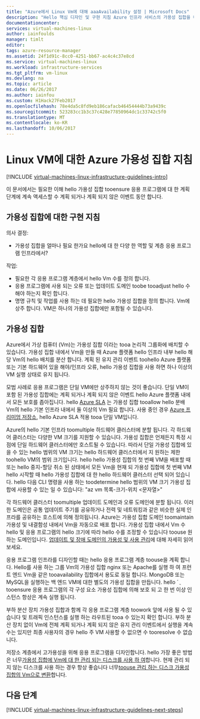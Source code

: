 ```yaml
---
title: "Azure에서 Linux Vm에 대해 aaaAvailability 설정 | Microsoft Docs"
description: "Hello 핵심 디자인 및 구현 지침 Azure 인프라 서비스의 가용성 집합을 배포 하기 위한 방법을 알아봅니다."
documentationcenter: 
services: virtual-machines-linux
author: iainfoulds
manager: timlt
editor: 
tags: azure-resource-manager
ms.assetid: 24f1d91c-8cc0-4251-bb67-ac4c4c37e8cd
ms.service: virtual-machines-linux
ms.workload: infrastructure-services
ms.tgt_pltfrm: vm-linux
ms.devlang: na
ms.topic: article
ms.date: 06/26/2017
ms.author: iainfou
ms.custom: H1Hack27Feb2017
ms.openlocfilehash: 78e4da5c8fd9eb186cafacb46454444b73a9439c
ms.sourcegitcommit: 523283cc1b3c37c428e77850964dc1c33742c5f0
ms.translationtype: MT
ms.contentlocale: ko-KR
ms.lasthandoff: 10/06/2017
---
```

# <a name="azure-availability-sets-guidelines-for-linux-vms"></a>Linux VM에 대한 Azure 가용성 집합 지침

[!INCLUDE [virtual-machines-linux-infrastructure-guidelines-intro](../../../includes/virtual-machines-linux-infrastructure-guidelines-intro.md)]

이 문서에서는 필요한 이해 hello 가용성 집합 tooensure 응용 프로그램에 대 한 계획 단계에 계속 액세스할 수 계획 되거나 계획 되지 않은 이벤트 동안 합니다.

## <a name="implementation-guidelines-for-availability-sets"></a>가용성 집합에 대한 구현 지침
의사 결정:

* 가용성 집합을 얼마나 필요 한가요 hello에 대 한 다양 한 역할 및 계층 응용 프로그램 인프라에서?

작업:

* 필요한 각 응용 프로그램 계층에서 hello Vm 수를 정의 합니다.
* 응용 프로그램에 사용 되는 오류 또는 업데이트 도메인 toobe tooadjust hello 수 해야 하는지 확인 합니다.
* 명명 규칙 및 작업를 사용 하는 데 필요한 hello 가용성 집합을 정의 합니다. Vm에 상주 합니다. VM은 하나의 가용성 집합에만 포함될 수 있습니다. 

## <a name="availability-sets"></a>가용성 집합
Azure에서 가상 컴퓨터 (Vm)는 가용성 집합 이라는 tooa 논리적 그룹화에 배치할 수 있습니다. 가용성 집합 내에서 Vm을 만들 때 Azure 플랫폼 hello 인프라 내부 hello 해당 Vm의 hello 배치를 분산 합니다. 계획 된 유지 관리 이벤트 toohello Azure 플랫폼 또는 기본 하드웨어 있을 해야/인프라 오류, hello 가용성 집합을 사용 하면 하나 이상의 VM 실행 상태로 유지 됩니다.

모범 사례로 응용 프로그램은 단일 VM에만 상주하지 않는 것이 좋습니다. 단일 VM이 포함 된 가용성 집합에는 계획 되거나 계획 되지 않은 이벤트 hello Azure 플랫폼 내에서 모든 보호를 좁아집니다. hello [Azure SLA](https://azure.microsoft.com/support/legal/sla/virtual-machines) 는 가용성 집합 tooallow hello 분배 Vm의 hello 기본 인프라 내에서 둘 이상의 Vm 필요 합니다. 사용 중인 경우 [Azure 프리미엄 저장소](../../storage/storage-premium-storage.md?toc=%2fazure%2fvirtual-machines%2flinux%2ftoc.json), hello Azure SLA 적용 tooa 단일 VM입니다.

Azure의 hello 기본 인프라 toomultiple 하드웨어 클러스터에 분할 됩니다. 각 하드웨어 클러스터는 다양한 VM 크기를 지원할 수 있습니다. 가용성 집합은 언제든지 특정 시점에 단일 하드웨어 클러스터에만 호스트될 수 있습니다. 따라서 단일 가용성 집합에 있을 수 있는 hello 범위의 VM 크기는 hello 하드웨어 클러스터에서 지 원하는 제한 toohello VM의 범위 크기입니다. hello hello 가용성 집합의 첫 번째 VM을 배포할 때 또는 hello 중지-할당 취소 된 상태에서 모든 Vm을 현재 되 가용성 집합에 첫 번째 VM hello 시작할 때 hello 가용성 집합에 대 한 hello 하드웨어 클러스터 선택 되어 있습니다. hello 다음 CLI 명령을 사용 하는 toodetermine hello 범위의 VM 크기 가용성 집합에 사용할 수 있는 일 수 있습니다: "az vm 목록-크기-위치 \<문자열\>"

각 하드웨어 클러스터 toomultiple 업데이트 도메인과 오류 도메인에 분할 됩니다. 이러한 도메인은 공통 업데이트 주기를 공유하거나 전력 및 네트워킹과 같은 비슷한 실제 인프라를 공유하는 호스트에 의해 정의됩니다. Azure는 가용성 집합 도메인 toomaintain 가용성 및 내결함성 내에서 Vm을 자동으로 배포 합니다. 가용성 집합 내에서 Vm 수 hello 및 응용 프로그램의 hello 크기에 따라 hello 수를 조정할 수 있습니다 toouse 원하는 도메인입니다. [업데이트 및 장애 도메인의 가용성 및 사용 관리](manage-availability.md)에 대해 자세히 읽어보세요.

응용 프로그램 인프라를 디자인할 때는 hello 응용 프로그램 계층 toouse을 계획 합니다. Hello를 사용 하는 그룹 Vm의 가용성 집합 nginx 또는 Apache를 실행 하 여 프런트 엔드 Vm을 같은 tooavailability 집합에서 용도로 동일 합니다. MongoDB 또는 MySQL을 실행하는 백 엔드 VM에 대한 별도의 가용성 집합을 만듭니다. hello ´ ֲ tooensure 응용 프로그램의 각 구성 요소 가용성 집합에 의해 보호 되 고 한 번 이상 인스턴스 항상은 계속 실행 됩니다.

부하 분산 장치 가용성 집합과 함께 각 응용 프로그램 계층 toowork 앞에 사용 될 수 있습니다 및 트래픽 인스턴스를 실행 하는 라우트된 tooa 수 있는지 확인 합니다. 부하 분산 장치 없이 Vm에 전체 계획 되거나 계획 되지 않은 유지 관리 이벤트에서 실행을 계속 수는 있지만 최종 사용자의 경우 hello 주 VM 사용할 수 없으면 수 tooresolve 수 없습니다.

저장소 계층에서 고가용성을 위해 응용 프로그램을 디자인합니다. hello 가장 좋은 방법은 너무[가용성 집합에 Vm에 대 한 관리 되는 디스크를 사용 하 여](manage-availability.md#use-managed-disks-for-vms-in-an-availability-set)합니다. 현재 관리 되지 않는 디스크를 사용 하는 경우 항상 좋습니다 너무[toouse 관리 하는 디스크 가용성 집합의 Vm으로 변환](convert-unmanaged-to-managed-disks.md#convert-vms-in-an-availability-set)합니다.

## <a name="next-steps"></a>다음 단계
[!INCLUDE [virtual-machines-linux-infrastructure-guidelines-next-steps](../../../includes/virtual-machines-linux-infrastructure-guidelines-next-steps.md)]

